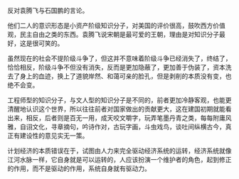 反对袁腾飞与石国鹏的言论。

他们二人的意识形态是小资产阶级知识分子，对美国的评价很高，鼓吹西方价值观，民主自由之类的东西。袁腾飞说宋朝是最可爱的王朝，理由是对知识分子最好，这是很可笑的。

虽然现在的社会不提阶级斗争了，但这并不意味着阶级斗争已经消失了，终结了，恰恰相反，阶级斗争不但没有消失，反而是更加隐蔽了，更加善于伪装了，资本洗去了身上的血迹，换上了道貌岸然、和蔼可亲的脸孔，但是剥削的本质没有变，也绝不会变。

工程师型的知识分子，与文人型的知识分子是不同的，前者更加冷静客观，也能更清醒地认识这个世界，所以往往前者对国家做出的贡献更大，这在建国初期就能看出来，相反，后者则是百无一用，成天咬文嚼字，玩弄笔墨丹青之类，每每附庸风雅，自诩文化，寻章摘句，吟诗作对，古玩字画，斗虫戏鸟，谈吐间纵横古今，真正有建设性的意见实无一策。

计划经济的本质错误在于，试图由人力来完全驱动经济系统的运转，经济系统就像江河水脉一样，它自身就是可以运转的，人应该扮演一个维护者的角色，起到修正的作用，而不是驱动的作用，系统自身就有驱动力。